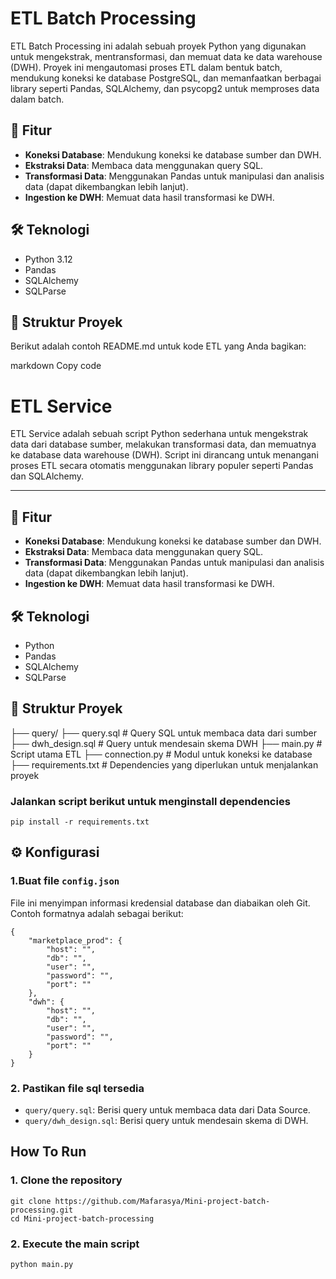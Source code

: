 # ETL Batch Processing

ETL Batch Processing ini adalah sebuah proyek Python yang digunakan untuk mengekstrak, mentransformasi, dan memuat data ke data warehouse (DWH). Proyek ini mengautomasi proses ETL dalam bentuk batch, mendukung koneksi ke database PostgreSQL, dan memanfaatkan berbagai library seperti Pandas, SQLAlchemy, dan psycopg2 untuk memproses data dalam batch.


## 🚀 Fitur
- **Koneksi Database**: Mendukung koneksi ke database sumber dan DWH.
- **Ekstraksi Data**: Membaca data menggunakan query SQL.
- **Transformasi Data**: Menggunakan Pandas untuk manipulasi dan analisis data (dapat dikembangkan lebih lanjut).
- **Ingestion ke DWH**: Memuat data hasil transformasi ke DWH.



## 🛠️ Teknologi
- Python 3.12
- Pandas
- SQLAlchemy
- SQLParse



## 📂 Struktur Proyek

Berikut adalah contoh README.md untuk kode ETL yang Anda bagikan:

markdown
Copy code
# ETL Service

ETL Service adalah sebuah script Python sederhana untuk mengekstrak data dari database sumber, melakukan transformasi data, dan memuatnya ke database data warehouse (DWH). Script ini dirancang untuk menangani proses ETL secara otomatis menggunakan library populer seperti Pandas dan SQLAlchemy.

---

## 🚀 Fitur
- **Koneksi Database**: Mendukung koneksi ke database sumber dan DWH.
- **Ekstraksi Data**: Membaca data menggunakan query SQL.
- **Transformasi Data**: Menggunakan Pandas untuk manipulasi dan analisis data (dapat dikembangkan lebih lanjut).
- **Ingestion ke DWH**: Memuat data hasil transformasi ke DWH.



## 🛠️ Teknologi
- Python
- Pandas
- SQLAlchemy
- SQLParse



## 📂 Struktur Proyek
├── query/ 
    ├── query.sql # Query SQL untuk membaca data dari sumber 
    ├── dwh_design.sql # Query untuk mendesain skema DWH 
├── main.py # Script utama ETL 
├── connection.py # Modul untuk koneksi ke database 
├── requirements.txt # Dependencies yang diperlukan untuk menjalankan proyek



### Jalankan script berikut untuk menginstall dependencies
```
pip install -r requirements.txt
```



## ⚙️ Konfigurasi
### 1.Buat file `config.json`
File ini menyimpan informasi kredensial database dan diabaikan oleh Git. 
Contoh formatnya adalah sebagai berikut:
```
{
    "marketplace_prod": {
        "host": "",
        "db": "",
        "user": "",
        "password": "",
        "port": ""
    },
    "dwh": {
        "host": "",
        "db": "",
        "user": "",
        "password": "",
        "port": ""
    }
}
```

### 2. Pastikan file sql tersedia
- `query/query.sql`: Berisi query untuk membaca data dari Data Source.
- `query/dwh_design.sql`: Berisi query untuk mendesain skema di DWH.

 

## How To Run
### 1. Clone the repository
```
git clone https://github.com/Mafarasya/Mini-project-batch-processing.git
cd Mini-project-batch-processing
```
### 2. Execute the main script
```
python main.py
```
